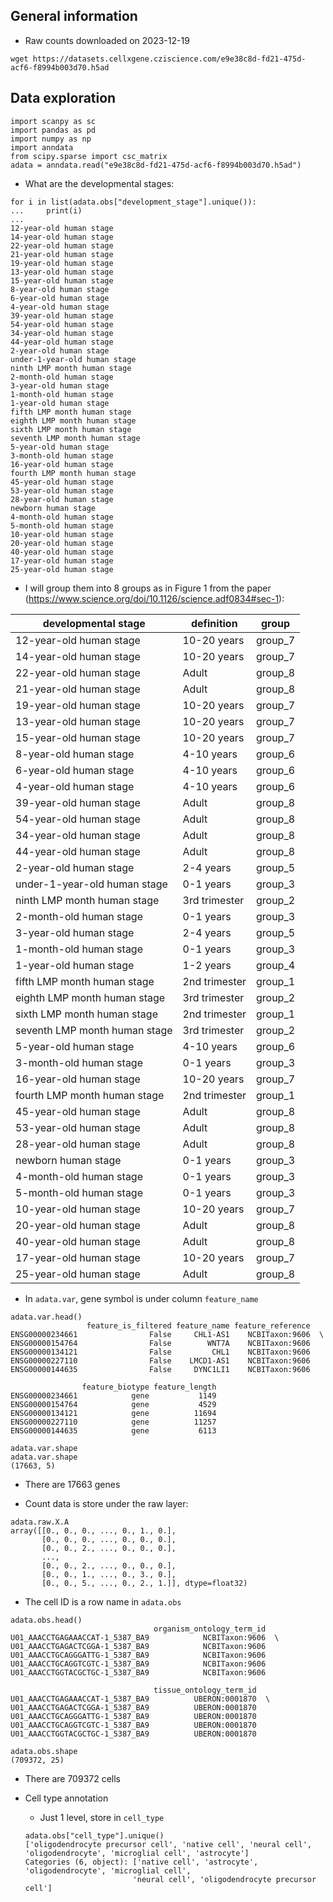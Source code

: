## General information
- Raw counts downloaded on 2023-12-19
```
wget https://datasets.cellxgene.cziscience.com/e9e38c8d-fd21-475d-acf6-f8994b003d70.h5ad
```

## Data exploration
```
import scanpy as sc
import pandas as pd
import numpy as np
import anndata
from scipy.sparse import csc_matrix
adata = anndata.read("e9e38c8d-fd21-475d-acf6-f8994b003d70.h5ad")
```

- What are the developmental stages: 

```
for i in list(adata.obs["development_stage"].unique()):
...     print(i)
...
12-year-old human stage
14-year-old human stage
22-year-old human stage
21-year-old human stage
19-year-old human stage
13-year-old human stage
15-year-old human stage
8-year-old human stage
6-year-old human stage
4-year-old human stage
39-year-old human stage
54-year-old human stage
34-year-old human stage
44-year-old human stage
2-year-old human stage
under-1-year-old human stage
ninth LMP month human stage
2-month-old human stage
3-year-old human stage
1-month-old human stage
1-year-old human stage
fifth LMP month human stage
eighth LMP month human stage
sixth LMP month human stage
seventh LMP month human stage
5-year-old human stage
3-month-old human stage
16-year-old human stage
fourth LMP month human stage
45-year-old human stage
53-year-old human stage
28-year-old human stage
newborn human stage
4-month-old human stage
5-month-old human stage
10-year-old human stage
20-year-old human stage
40-year-old human stage
17-year-old human stage
25-year-old human stage
```
- I will group them into 8 groups as in Figure 1 from the paper (https://www.science.org/doi/10.1126/science.adf0834#sec-1):
  
| developmental stage | definition | group | 
| ------------------- | ---------- | ----- | 
| 12-year-old human stage | 10-20 years | group_7 | 
| 14-year-old human stage | 10-20 years | group_7 | 
| 22-year-old human stage | Adult | group_8 |
| 21-year-old human stage | Adult | group_8 |
| 19-year-old human stage | 10-20 years | group_7 |
| 13-year-old human stage | 10-20 years | group_7 |
| 15-year-old human stage | 10-20 years | group_7 |
| 8-year-old human stage | 4-10 years | group_6 | 
| 6-year-old human stage | 4-10 years | group_6 | 
| 4-year-old human stage | 4-10 years | group_6 | 
| 39-year-old human stage | Adult | group_8 |
| 54-year-old human stage | Adult | group_8 |
| 34-year-old human stage | Adult | group_8 |
| 44-year-old human stage | Adult | group_8 |
| 2-year-old human stage | 2-4 years | group_5 |
| under-1-year-old human stage | 0-1 years | group_3 |
| ninth LMP month human stage | 3rd trimester | group_2 |
| 2-month-old human stage | 0-1 years | group_3 |
| 3-year-old human stage | 2-4 years | group_5 |
| 1-month-old human stage | 0-1 years | group_3 |
| 1-year-old human stage | 1-2 years | group_4 |
| fifth LMP month human stage | 2nd trimester | group_1 |
| eighth LMP month human stage | 3rd trimester | group_2 |
| sixth LMP month human stage | 2nd trimester | group_1 |
| seventh LMP month human stage | 3rd trimester | group_2 |
| 5-year-old human stage | 4-10 years | group_6 | 
| 3-month-old human stage | 0-1 years | group_3 |
| 16-year-old human stage | 10-20 years | group_7 |
| fourth LMP month human stage | 2nd trimester | group_1 |
| 45-year-old human stage | Adult | group_8 |
| 53-year-old human stage | Adult | group_8 |
| 28-year-old human stage | Adult | group_8 |
| newborn human stage | 0-1 years | group_3 |
| 4-month-old human stage | 0-1 years | group_3 |
| 5-month-old human stage | 0-1 years | group_3 |
| 10-year-old human stage | 10-20 years | group_7 |
| 20-year-old human stage | Adult | group_8 |
| 40-year-old human stage | Adult | group_8 |
| 17-year-old human stage | 10-20 years | group_7 |
| 25-year-old human stage | Adult | group_8 |


- In `adata.var`, gene symbol is under column `feature_name`
```
adata.var.head()
                 feature_is_filtered feature_name feature_reference
ENSG00000234661                False     CHL1-AS1    NCBITaxon:9606  \
ENSG00000154764                False        WNT7A    NCBITaxon:9606
ENSG00000134121                False         CHL1    NCBITaxon:9606
ENSG00000227110                False    LMCD1-AS1    NCBITaxon:9606
ENSG00000144635                False     DYNC1LI1    NCBITaxon:9606

                feature_biotype feature_length
ENSG00000234661            gene           1149
ENSG00000154764            gene           4529
ENSG00000134121            gene          11694
ENSG00000227110            gene          11257
ENSG00000144635            gene           6113

adata.var.shape
adata.var.shape
(17663, 5)
```
- There are 17663 genes

- Count data is store under the raw layer: 

```
adata.raw.X.A
array([[0., 0., 0., ..., 0., 1., 0.],
       [0., 0., 0., ..., 0., 0., 0.],
       [0., 0., 2., ..., 0., 0., 0.],
       ...,
       [0., 0., 2., ..., 0., 0., 0.],
       [0., 0., 1., ..., 0., 3., 0.],
       [0., 0., 5., ..., 0., 2., 1.]], dtype=float32)
```

- The cell ID is a row name in `adata.obs`
```
adata.obs.head()
                                organism_ontology_term_id
U01_AAACCTGAGAAACCAT-1_5387_BA9            NCBITaxon:9606  \
U01_AAACCTGAGACTCGGA-1_5387_BA9            NCBITaxon:9606
U01_AAACCTGCAGGGATTG-1_5387_BA9            NCBITaxon:9606
U01_AAACCTGCAGGTCGTC-1_5387_BA9            NCBITaxon:9606
U01_AAACCTGGTACGCTGC-1_5387_BA9            NCBITaxon:9606

                                tissue_ontology_term_id
U01_AAACCTGAGAAACCAT-1_5387_BA9          UBERON:0001870  \
U01_AAACCTGAGACTCGGA-1_5387_BA9          UBERON:0001870
U01_AAACCTGCAGGGATTG-1_5387_BA9          UBERON:0001870
U01_AAACCTGCAGGTCGTC-1_5387_BA9          UBERON:0001870
U01_AAACCTGGTACGCTGC-1_5387_BA9          UBERON:0001870

adata.obs.shape
(709372, 25)
```
- There are 709372 cells

- Cell type annotation
    - Just 1 level, store in `cell_type`
    
    ```
    adata.obs["cell_type"].unique()
    ['oligodendrocyte precursor cell', 'native cell', 'neural cell', 'oligodendrocyte', 'microglial cell', 'astrocyte']
    Categories (6, object): ['native cell', 'astrocyte', 'oligodendrocyte', 'microglial cell',
                            'neural cell', 'oligodendrocyte precursor cell']
    ``` 
